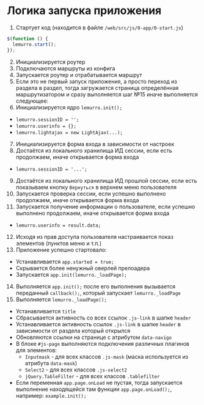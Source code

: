 # Логика запуска приложения

1. Стартует код (находится в файле `/web/src/js/0-app/0-start.js`)
  ```javascript
$(function () {
    lemurro.start();
});
```
2. Инициализируется роутер
3. Подключаются маршруты из конфига
4. Запускается роутер и отрабатывается маршрут
5. Если это не первый запуск приложения, а просто переход из раздела в раздел, тогда загружается страница определённая маршрутизатором и сразу выполняется шаг №15 иначе выполняется следующее:
6. Инициализируется ядро `lemurro.init();`
- `lemurro.sessionID = '';`
- `lemurro.userinfo = {};`
- `lemurro.lightajax = new LightAjax(...);`
7. Инициализируется форма входа в зависимости от настроек
8. Достаётся из локального хранилища ИД сессии, если есть продолжаем, иначе открывается форма входа
- `lemurro.sessionID = '...';`
9. Достаётся из локального хранилища ИД прошлой сессии, если есть показываем кнопку `Вернуться` в верхнем меню пользователя
10. Запускается проверка сессии, если успешно выполнено продолжаем, иначе открывается форма входа
11. Запускается получение информации о пользователе, если успешно выполнено продолжаем, иначе открывается форма входа
- `lemurro.userinfo = result.data;`
12. Исходя из прав доступа пользователя настраивается показ элементов (пунктов меню и т.п.)
13. Приложение успешно стартовало:
- Устанавливается `app.started = true;`
- Скрывается более ненужный оверлей прелоадера
- Запускается `app.init(lemurro._loadPage);`
14. Выполняется `app.init();` после его выполнения вызывается переданный `callback();`, который запускает `lemurro._loadPage`
15. Выполняется `lemurro._loadPage();`
- Устанавливается `title`
- Сбрасывается активность со всех ссылок `.js-link` в шапке `header`
- Устанавливается активность ссылок `.js-link` в шапке `header` в зависимости от раздела который открылся
- Обновляются ссылки на странице с атрибутом `data-navigo`
- В блоке `#js-page` выполняются подключения различных плагинов для элементов:
    - `Inputmask` - для всех классов `.js-mask` (маска используется из атрибута `data-mask`)
    - `Select2` - для всех классов `.js-select2`
    - `jQuery.TableFilter` - для всех классов `.tablefilter`
- Если переменная `app.page.onLoad` не пустая, тогда запускается выполнение находящейся там функции `app.page.onLoad();`, например: `example.init();`